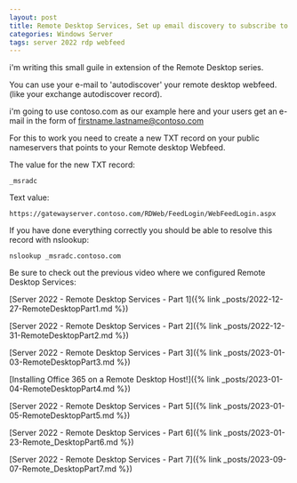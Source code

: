 ```yaml
---
layout: post
title: Remote Desktop Services, Set up email discovery to subscribe to your RDS feed
categories: Windows Server
tags: server 2022 rdp webfeed
---
```


i'm writing this small guile in extension of the Remote Desktop series.

You can use your e-mail to 'autodiscover' your remote desktop webfeed. (like your exchange autodiscover record).

i'm going to use contoso.com as our example here and your users get an e-mail in the form of firstname.lastname@contoso.com

For this to work you need to create a new TXT record on your public nameservers that points to your Remote desktop Webfeed.

The value for the new TXT record:

```
_msradc
```

Text value:

```
https://gatewayserver.contoso.com/RDWeb/FeedLogin/WebFeedLogin.aspx
```

If you have done everything correctly you should be able to resolve this record with nslookup:

```
nslookup _msradc.contoso.com
```


Be sure to check out the previous video where we configured Remote Desktop Services:

[Server 2022 - Remote Desktop Services - Part 1]({% link _posts/2022-12-27-RemoteDesktopPart1.md %})

[Server 2022 - Remote Desktop Services - Part 2]({% link _posts/2022-12-31-RemoteDesktopPart2.md %})

[Server 2022 - Remote Desktop Services - Part 3]({% link _posts/2023-01-03-RemoteDesktopPart3.md %})

[Installing Office 365 on a Remote Desktop Host!]({% link _posts/2023-01-04-RemoteDesktopPart4.md %})

[Server 2022 - Remote Desktop Services - Part 5]({% link _posts/2023-01-05-RemoteDesktopPart5.md %})

[Server 2022 - Remote Desktop Services - Part 6]({% link _posts/2023-01-23-Remote_DesktopPart6.md %})

[Server 2022 - Remote Desktop Services - Part 7]({% link _posts/2023-09-07-Remote_DesktopPart7.md %})
